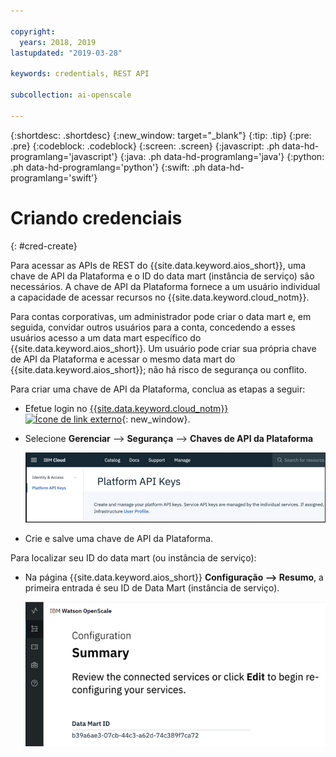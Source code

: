```yaml
---

copyright:
  years: 2018, 2019
lastupdated: "2019-03-28"

keywords: credentials, REST API

subcollection: ai-openscale

---
```


{:shortdesc: .shortdesc}
{:new_window: target="_blank"}
{:tip: .tip}
{:pre: .pre}
{:codeblock: .codeblock}
{:screen: .screen}
{:javascript: .ph data-hd-programlang='javascript'}
{:java: .ph data-hd-programlang='java'}
{:python: .ph data-hd-programlang='python'}
{:swift: .ph data-hd-programlang='swift'}

# Criando credenciais
{: #cred-create}

Para acessar as APIs de REST do {{site.data.keyword.aios_short}}, uma chave de API da Plataforma e o ID do data mart (instância de serviço) são necessários. A chave de API da Plataforma fornece a um usuário individual a capacidade de acessar recursos no {{site.data.keyword.cloud_notm}}.

Para contas corporativas, um administrador pode criar o data mart e, em seguida, convidar outros usuários para a conta, concedendo a esses usuários acesso a um data mart específico do {{site.data.keyword.aios_short}}. Um usuário pode criar sua própria chave de API da Plataforma e acessar o mesmo data mart do {{site.data.keyword.aios_short}}; não há risco de segurança ou conflito.

Para criar uma chave de API da Plataforma, conclua as etapas a seguir:

- Efetue login no [{{site.data.keyword.cloud_notm}} ![Ícone de link externo](../../icons/launch-glyph.svg "Ícone de link externo")](https://{DomainName}){: new_window}.

- Selecione **Gerenciar** --> **Segurança** --> **Chaves de API da Plataforma**

    ![Chaves de API da Plataforma](images/cred-api-key.png)

- Crie e salve uma chave de API da Plataforma.

Para localizar seu ID do data mart (ou instância de serviço):

- Na página {{site.data.keyword.aios_short}} **Configuração --> Resumo**, a primeira entrada é seu ID de Data Mart (instância de serviço).

    ![ID do Data Mart](images/data-mart-id.png)
